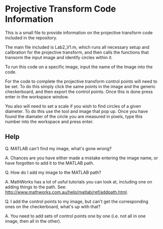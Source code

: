 Projective Transform Code Information
=====================

This is a small file to provide information on the projective transform code included in the repository.

The main file included is Lab2_V1.m, which runs all necessary setup and calibration for the projective transform, and then calls the functions that transorm the input image and identify circles within it.

To run this code on a specific image, input the name of the Image into the code.

For the code to complete the projective transform control points will need to be set.  To do this simply click the same points in the image and the generic checkerboard, and then export the control points.  Once this is done press enter in the workspace window.

You also will need to set a scale if you wish to find circles of a given diameter.  To do this use the tool and image that pop up.  Once you have found the diamater of the circle you are measured in pixels, type this number into the workspace and press enter.

Help
-----------
Q. MATLAB can't find my image, what's gone wrong?

A. Chances are you have either made a mistake entering the image name, or have forgotten to add it to the MATLAB path.

Q. How do I add my image to the MATLAB path?

A. MathWorks has a lot of usful tutorials you can look at, including one on adding things to the path.  See: http://www.mathworks.com.au/help/matlab/ref/addpath.html.

Q. I add the control points to my image, but can't get the corresponding ones on the checkerboard, what's up with that?

A. You need to add sets of control points one by one (i.e. not all in one image, then all in the other).

